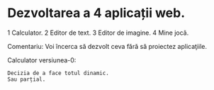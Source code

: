 # Dezvoltarea a 4 aplicații web.

1 Calculator.
2 Editor de text.
3 Editor de imagine.
4 Mine jocă.

Comentariu:
Voi încerca să dezvolt ceva fără să proiectez aplicaţiile.

Calculator versiunea-0:

    Decizia de a face totul dinamic.
    Sau parțial.
